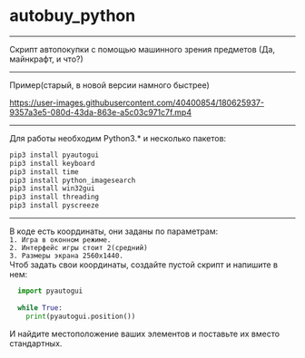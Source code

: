 # autobuy_python
---
Скрипт автопокупки с помощью машинного зрения предметов (Да, майнкрафт, и что?)  
***  
Пример(старый, в новой версии намного быстрее)  


https://user-images.githubusercontent.com/40400854/180625937-9357a3e5-080d-43da-863e-a5c03c971c7f.mp4  
____
Для работы необходим Python3.* и несколько пакетов:  
```bat
pip3 install pyautogui  
pip3 install keyboard  
pip3 install time  
pip3 install python_imagesearch  
pip3 install win32gui  
pip3 install threading
pip3 install pyscreeze
````  
____  
  
В коде есть координаты, они заданы по параметрам:  
`1. Игра в оконном режиме.`  
`2. Интерфейс игры стоит 2(средний)`  
`3. Размеры экрана 2560x1440.`  
Чтоб задать свои координаты, создайте пустой скрипт и напишите в нем:  
```python  
  import pyautogui  
  
  while True:  
    print(pyautogui.position())  
```  
И найдите местоположение ваших элементов и поставьте их вместо стандартных.

